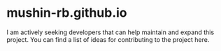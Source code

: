 mushin-rb.github.io
====================
I am actively seeking developers that can help maintain and expand this project. 
You can find a list of ideas for contributing to the project here.
